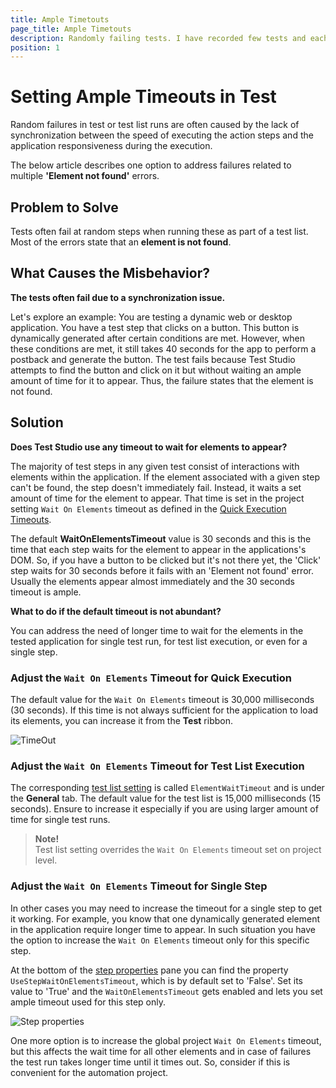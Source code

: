 ```yaml
---
title: Ample Timetouts
page_title: Ample Timetouts
description: Randomly failing tests. I have recorded few tests and each time I run these, they fail at different step. 
position: 1
---
```

# Setting Ample Timeouts in Test 

Random failures in test or test list runs are often caused by the lack of synchronization between the speed of executing the action steps and the application responsiveness during the execution. 

The below article describes one option to address failures related to multiple __'Element not found'__ errors.

## Problem to Solve 

Tests often fail at random steps when running these as part of a test list. Most of the errors state that an __element is not found__.

## What Causes the Misbehavior? 

__The tests often fail due to a synchronization issue.__

Let's explore an example: 
You are testing a dynamic web or desktop application. You have a test step that clicks on a button. This button is dynamically generated after certain conditions are met. However, when these conditions are met, it still takes 40 seconds for the app to perform a postback and generate the button. 
The test fails because Test Studio attempts to find the button and click on it but without waiting an ample amount of time for it to appear. Thus, the failure states that the element is not found. 

## Solution

__Does Test Studio use any timeout to wait for elements to appear?__

The majority of test steps in any given test consist of interactions with elements within the application. If the element associated with a given step can't be found, the step doesn't immediately fail. Instead, it waits a set amount of time for the element to appear. That time is set in the project setting `Wait On Elements` timeout as defined in the <a href="/automated-tests/test-execution/quick-run-timeouts" target="_blank">Quick Execution Timeouts</a>. 

The default __WaitOnElementsTimeout__ value is 30 seconds and this is the time that each step waits for the element to appear in the applications's DOM. So, if you have a button to be clicked but it's not there yet, the 'Click' step waits for 30 seconds before it fails with an 'Element not found' error. Usually the elements appear almost immediately and the 30 seconds timeout is ample.

__What to do if the default timeout is not abundant?__

You can address the need of longer time to wait for the elements in the tested application for single test run, for test list execution, or even for a single step. 

### Adjust the `Wait On Elements` Timeout for Quick Execution

The default value for the `Wait On Elements` timeout is 30,000 milliseconds (30 seconds). If this time is not always sufficient for the application to load its elements, you can increase it from the __Test__ ribbon. 

![TimeOut][1]

### Adjust the `Wait On Elements` Timeout for Test List Execution

The corresponding <a href="/getting-started/test-execution/test-list-settings" target="_blank">test list setting</a> is called `ElementWaitTimeout` and is under the __General__ tab. The default value for the test list is 15,000 milliseconds (15 seconds). Ensure to increase it especially if you are using larger amount of time for single test runs. 

> __Note!__ 
><br>
> Test list setting overrides the `Wait On Elements` timeout set on project level. 

### Adjust the `Wait On Elements` Timeout for Single Step

In other cases you may need to increase the timeout for a single step to get it working. For example, you know that one dynamically generated element in the application require longer time to appear. In such situation you have the option to increase the `Wait On Elements` timeout only for this specific step. 

At the bottom of the <a href="/features/test-maintenance/test-step-properties" target="_blank">step properties</a> pane you can find the property `UseStepWaitOnElementsTimeout`, which is by default set to 'False'. Set its value to 'True' and the `WaitOnElementsTimeout` gets enabled and lets you set ample timeout used for this step only. 

![Step properties][2]

One more option is to increase the global project `Wait On Elements` timeout, but this affects the wait time for all other elements and in case of failures the test run takes longer time until it times out. So, consider if this is convenient for the automation project. 


[1]: /img/automated-tests/test-execution/quick-run-timeouts/fig10.png
[2]: /img/knowledge-base/test-automation-kb/ample-timetouts/fig2.png